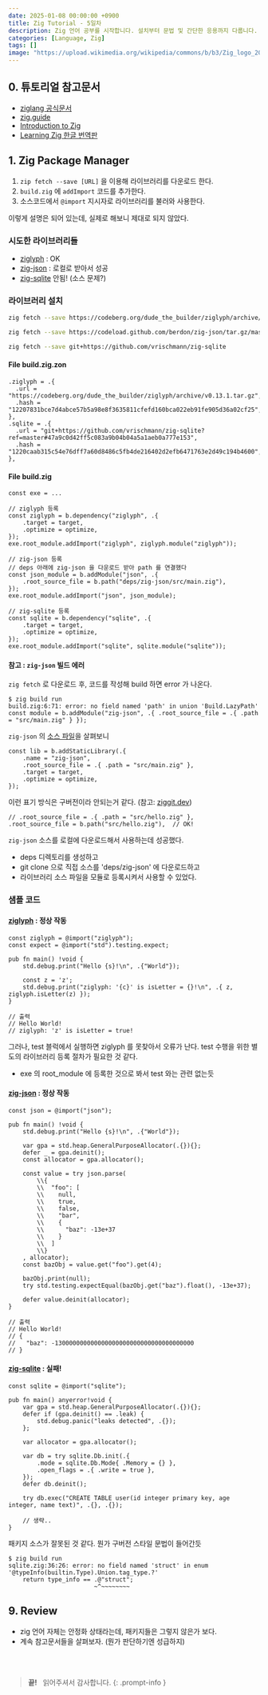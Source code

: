 ```yaml
---
date: 2025-01-08 00:00:00 +0900
title: Zig Tutorial - 5일차
description: Zig 언어 공부를 시작합니다. 설치부터 문법 및 간단한 응용까지 다룹니다.
categories: [Language, Zig]
tags: []
image: "https://upload.wikimedia.org/wikipedia/commons/b/b3/Zig_logo_2020.svg"
---
```


## 0. 튜토리얼 참고문서

- [ziglang 공식문서](https://ziglang.org/documentation/master/)
- [zig.guide](https://zig.guide/getting-started/hello-world)
- [Introduction to Zig](https://pedropark99.github.io/zig-book/)
- [Learning Zig 한글 번역판](https://faultnote.github.io/posts/learning-zig/)


## 1. Zig Package Manager

1. `zip fetch --save [URL]` 을 이용해 라이브러리를 다운로드 한다.
2. `build.zig` 에 `addImport` 코드를 추가한다.
3. 소스코드에서 `@import` 지시자로 라이브러리를 불러와 사용한다.

이렇게 설명은 되어 있는데, 실제로 해보니 제대로 되지 않았다.

### 시도한 라이브러리들

- [ziglyph](https://codeberg.org/dude_the_builder/ziglyph) : OK
- [zig-json](https://github.com/berdon/zig-json) : 로컬로 받아서 성공
- [zig-sqlite](https://github.com/vrischmann/zig-sqlite) 안됨! (소스 문제?)

### 라이브러리 설치

```bash
zig fetch --save https://codeberg.org/dude_the_builder/ziglyph/archive/v0.13.1.tar.gz

zig fetch --save https://codeload.github.com/berdon/zig-json/tar.gz/master

zig fetch --save git+https://github.com/vrischmann/zig-sqlite
```

#### File **build.zig.zon**

```zon
.ziglyph = .{
  .url = "https://codeberg.org/dude_the_builder/ziglyph/archive/v0.13.1.tar.gz",
  .hash = "12207831bce7d4abce57b5a98e8f3635811cfefd160bca022eb91fe905d36a02cf25",
},
.sqlite = .{
  .url = "git+https://github.com/vrischmann/zig-sqlite?ref=master#47a9c0d42ff5c083a9b04b04a5a1aeb0a777e153",
  .hash = "1220caab315c54e76dff7a60d8486c5fb4de216402d2efb6471763e2d49c194b4600",
},
```

#### File **build.zig**

```zig
const exe = ...

// ziglyph 등록
const ziglyph = b.dependency("ziglyph", .{
    .target = target,
    .optimize = optimize,
});
exe.root_module.addImport("ziglyph", ziglyph.module("ziglyph"));

// zig-json 등록
// deps 아래에 zig-json 을 다운로드 받아 path 를 연결했다
const json_module = b.addModule("json", .{
    .root_source_file = b.path("deps/zig-json/src/main.zig"),
});
exe.root_module.addImport("json", json_module);

// zig-sqlite 등록
const sqlite = b.dependency("sqlite", .{
    .target = target,
    .optimize = optimize,
});
exe.root_module.addImport("sqlite", sqlite.module("sqlite"));
```

#### 참고 : `zig-json` 빌드 에러

`zig fetch` 로 다운로드 후, 코드를 작성해 build 하면 error 가 나온다.

```console
$ zig build run                  
build.zig:6:71: error: no field named 'path' in union 'Build.LazyPath'
const module = b.addModule("zig-json", .{ .root_source_file = .{ .path = "src/main.zig" } });
```

`zig-json` 의 [소스 파일](https://github.com/berdon/zig-json/blob/1d7abd208fa9f73a1664ebad300ed8e703c89406/build.zig#L11)을 살펴보니

```zig
const lib = b.addStaticLibrary(.{
    .name = "zig-json",
    .root_source_file = .{ .path = "src/main.zig" },
    .target = target,
    .optimize = optimize,
});
```

이런 표기 방식은 구버전이라 안되는거 같다. (참고: [ziggit.dev](https://ziggit.dev/t/random-build-errors/5638/2))

```zig
// .root_source_file = .{ .path = "src/hello.zig" },
.root_source_file = b.path("src/hello.zig"),  // OK!
```

`zig-json` 소스를 로컬에 다운로드해서 사용하는데 성공했다.

- deps 디렉토리를 생성하고
- git clone 으로 직접 소스를 'deps/zig-json' 에 다운로드하고
- 라이브러리 소스 파일을 모듈로 등록시켜서 사용할 수 있었다.

### 샘플 코드

#### [ziglyph](https://codeberg.org/dude_the_builder/ziglyph#using-the-ziglyph-namespace) : 정상 작동

```zig
const ziglyph = @import("ziglyph");
const expect = @import("std").testing.expect;

pub fn main() !void {
    std.debug.print("Hello {s}!\n", .{"World"});

    const z = 'z';
    std.debug.print("ziglyph: '{c}' is isLetter = {}!\n", .{ z, ziglyph.isLetter(z) });
}

// 출력
// Hello World!
// ziglyph: 'z' is isLetter = true!
```

그러나, test 블럭에서 실행하면 ziglyph 를 못찾아서 오류가 난다. test 수행을 위한 별도의 라이브러리 등록 절차가 필요한 것 같다.

- exe 의 root_module 에 등록한 것으로 봐서 test 와는 관련 없는듯


#### [zig-json](https://github.com/berdon/zig-json?tab=readme-ov-file#usage) : 정상 작동

```zig
const json = @import("json");

pub fn main() !void {
    std.debug.print("Hello {s}!\n", .{"World"});

    var gpa = std.heap.GeneralPurposeAllocator(.{}){};
    defer _ = gpa.deinit();
    const allocator = gpa.allocator();

    const value = try json.parse(
        \\{
        \\  "foo": [
        \\    null,
        \\    true,
        \\    false,
        \\    "bar",
        \\    {
        \\      "baz": -13e+37
        \\    }
        \\  ]
        \\}
    , allocator);
    const bazObj = value.get("foo").get(4);

    bazObj.print(null);
    try std.testing.expectEqual(bazObj.get("baz").float(), -13e+37);

    defer value.deinit(allocator);
}

// 출력
// Hello World!
// {
//   "baz": -130000000000000000000000000000000000000
// }
```

#### [zig-sqlite](https://github.com/vrischmann/zig-sqlite-demo/blob/master/src/main.zig) : 실패!

```zig
const sqlite = @import("sqlite");

pub fn main() anyerror!void {
    var gpa = std.heap.GeneralPurposeAllocator(.{}){};
    defer if (gpa.deinit() == .leak) {
        std.debug.panic("leaks detected", .{});
    };

    var allocator = gpa.allocator();

    var db = try sqlite.Db.init(.{
        .mode = sqlite.Db.Mode{ .Memory = {} },
        .open_flags = .{ .write = true },
    });
    defer db.deinit();

    try db.exec("CREATE TABLE user(id integer primary key, age integer, name text)", .{}, .{});

    // 생략..
}
```

패키지 소스가 잘못된 것 같다. 뭔가 구버전 스타일 문법이 들어간듯

```console
$ zig build run 
sqlite.zig:36:26: error: no field named 'struct' in enum '@typeInfo(builtin.Type).Union.tag_type.?'
    return type_info == .@"struct";
                        ~^~~~~~~~~
```

## 9. Review

- zig 언어 자체는 안정화 상태라는데, 패키지들은 그렇지 않은가 보다.
- 계속 참고문서들을 살펴보자. (뭔가 판단하기엔 성급하지)


&nbsp; <br />
&nbsp; <br />

> **끝!** &nbsp; 읽어주셔서 감사합니다.
{: .prompt-info }